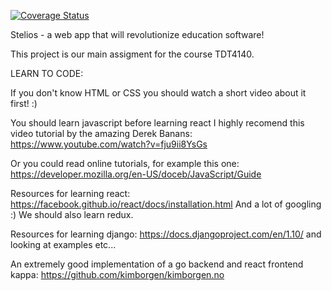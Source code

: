 [![Coverage Status](https://coveralls.io/repos/github/pu53/stelios/badge.svg?branch=master)](https://coveralls.io/github/pu53/stelios?branch=master)

Stelios - a web app that will revolutionize education software!

This project is our main assigment for the course TDT4140.

LEARN TO CODE:

If you don't know HTML or CSS you should watch a short video about it first! :)

You should learn javascript before learning react I highly recomend this video tutorial by the amazing Derek Banans: https://www.youtube.com/watch?v=fju9ii8YsGs

Or you could read online tutorials, for example this one: https://developer.mozilla.org/en-US/doceb/JavaScript/Guide

Resources for learning react: https://facebook.github.io/react/docs/installation.html And a lot of googling :) We should also learn redux.

Resources for learning django:
https://docs.djangoproject.com/en/1.10/
and looking at examples etc...

An extremely good implementation of a go backend and react frontend kappa: https://github.com/kimborgen/kimborgen.no
